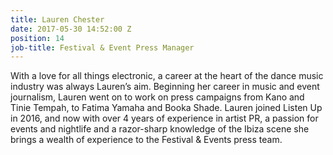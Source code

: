 ```yaml
---
title: Lauren Chester
date: 2017-05-30 14:52:00 Z
position: 14
job-title: Festival & Event Press Manager
---
```


With a love for all things electronic, a career at the heart of the dance music industry was always Lauren’s aim. Beginning her career in music and event journalism, Lauren went on to work on press campaigns from Kano and Tinie Tempah, to Fatima Yamaha and Booka Shade. Lauren joined Listen Up in 2016, and now with over 4 years of experience in artist PR, a passion for events and nightlife and a razor-sharp knowledge of the Ibiza scene she brings a wealth of experience to the Festival & Events press team.
